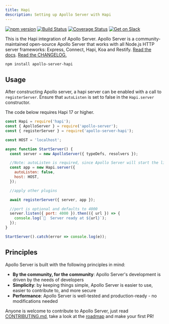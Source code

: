 ```yaml
---
title: Hapi
description: Setting up Apollo Server with Hapi
---
```


[![npm version](https://badge.fury.io/js/apollo-server-core.svg)](https://badge.fury.io/js/apollo-server-core) [![Build Status](https://circleci.com/gh/apollographql/apollo-cache-control-js.svg?style=svg)](https://circleci.com/gh/apollographql/apollo-cache-control-js) [![Coverage Status](https://coveralls.io/repos/github/apollographql/apollo-server/badge.svg?branch=master)](https://coveralls.io/github/apollographql/apollo-server?branch=master) [![Get on Slack](https://img.shields.io/badge/slack-join-orange.svg)](https://www.apollographql.com/#slack)

This is the Hapi integration of Apollo Server. Apollo Server is a community-maintained open-source Apollo Server that works with all Node.js HTTP server frameworks: Express, Connect, Hapi, Koa and Restify. [Read the docs](https://www.apollographql.com/docs/apollo-server/). [Read the CHANGELOG.](https://github.com/apollographql/apollo-server/blob/master/CHANGELOG.md)

```sh
npm install apollo-server-hapi
```

## Usage

After constructing Apollo server, a hapi server can be enabled with a call to `registerServer`. Ensure that `autoListen` is set to false in the `Hapi.server` constructor.

The code below requires Hapi 17 or higher.

```js
const Hapi = require('hapi');
const { ApolloServer } = require('apollo-server');
const { registerServer } = require('apollo-server-hapi');

const HOST = 'localhost';

async function StartServer() {
  const server = new ApolloServer({ typeDefs, resolvers });

  //Note: autoListen is required, since Apollo Server will start the listener
  const app = new Hapi.server({
    autoListen: false,
    host: HOST,
  });

  //apply other plugins

  await registerServer({ server, app });

  //port is optional and defaults to 4000
  server.listen({ port: 4000 }).then(({ url }) => {
    console.log(`🚀  Server ready at ${url}`);
  });
}

StartServer().catch(error => console.log(e));
```

## Principles

Apollo Server is built with the following principles in mind:

* **By the community, for the community**: Apollo Server's development is driven by the needs of developers
* **Simplicity**: by keeping things simple, Apollo Server is easier to use, easier to contribute to, and more secure
* **Performance**: Apollo Server is well-tested and production-ready - no modifications needed

Anyone is welcome to contribute to Apollo Server, just read [CONTRIBUTING.md](https://github.com/apollographql/apollo-server/blob/master/CONTRIBUTING.md), take a look at the [roadmap](https://github.com/apollographql/apollo-server/blob/master/ROADMAP.md) and make your first PR!
